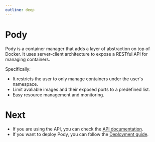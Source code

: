 ```yaml
---
outline: deep
---
```


# Pody

Pody is a container manager that adds a layer of abstraction on top of Docker. 
It uses server-client architecture to expose a RESTful API for managing containers.  

Specifically: 

- It restricts the user to only manage containers under the user's namespace.  
- Limit avaliable images and their exposed ports to a predefined list.  
- Easy resource management and monitoring. 

<!-- This is an experimental setup for our lab* 😊 -->

# Next
- If you are using the API, you can check the [API documentation](./api.md).
- If you want to deploy Pody, you can follow the [Deployment guide](./deploy.md).

